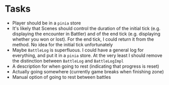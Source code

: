 # Tasks
* Player should be in a `pinia` store
* It's likely that Scenes should control the duration of the initial tick (e.g. displaying the encounter in Battler) and of the end tick (e.g. displaying whether you won or lost). For the end tick, I could return it from the method. No idea for the initial tick unfortunately
* Maybe `BattleLog` is superfluous. I could have a general log for everything, and put it in a `pinia` store. At the very least I should remove the distinction between `BattleLog` and `BattleLogImpl`
* A description for when going to rest (indicating that progress is reset)
* Actually going somewhere (currently game breaks when finishing zone)
* Manual option of going to rest between battles
